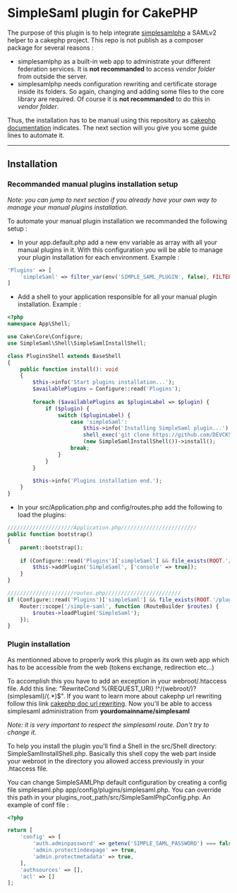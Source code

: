 # SimpleSaml plugin for CakePHP

The purpose of this plugin is to help integrate [simplesamlphp](https://simplesamlphp.org/) a SAMLv2 helper to a cakephp project. 
This repo is not publish as a composer package for several reasons : 

- simplesamlphp as a built-in web app to administrate your different federation services. It is **not recommanded** to access *vendor folder* from outside the server.
- simplesamlphp needs configuration rewriting and certificate storage inside its folders. So again, changing and adding some files to the core library are required. Of course it is **not recommanded** to do this in *vendor folder*. 

Thus, the installation has to be manual using this repository as [cakephp documentation](https://book.cakephp.org/3/en/plugins.html#manually-installing-a-plugin) indicates. The next section will you give you some guide lines to automate it.

------------------------

## Installation

### Recommanded manual plugins installation setup

*Note: you can jump to next section if you already have your own way to manage your manual plugins installation.*

To automate your manual plugin installation we recommanded the following setup :

- In your app.default.php add a new env variable as array with all your manual plugins in it. With this configuration you will be able to manage your plugin installation for each environment. Example :
```php
'Plugins' => [
    'simpleSaml' => filter_var(env('SIMPLE_SAML_PLUGIN', false), FILTER_VALIDATE_BOOLEAN)
]
``` 
- Add a shell to your application responsible for all your manual plugin installation. Example : 
```php
<?php
namespace App\Shell;

use Cake\Core\Configure;
use SimpleSaml\Shell\SimpleSamlInstallShell;

class PluginsShell extends BaseShell
{
    public function install(): void
    {
        $this->info('Start plugins installation...');
        $availablePlugins = Configure::read('Plugins');
        
        foreach ($availablePlugins as $pluginLabel => $plugin) {
            if ($plugin) {
                switch ($pluginLabel) {
                    case 'simpleSaml':
                        $this->info('Installing SimpleSaml plugin...');
                        shell_exec('git clone https://github.com/DEVCKS/cakephp-plugin-simplesaml.git plugins/SimpleSaml');
                        (new SimpleSamlInstallShell())->install();
                    break;
                }
            }
        }

        $this->info('Plugins installation end.');
    }
}
```
- In your src/Application.php and config/routes.php add the following to load the plugins:
```php
/////////////////////Application.php////////////////////////
public function bootstrap()
{
    parent::bootstrap();
    
    if (Configure::read('Plugins')['simpleSaml'] && file_exists(ROOT.'/plugins/SimpleSaml')) {
        $this->addPlugin('SimpleSaml', ['console' => true]);
    }   
}

/////////////////////routes.php////////////////////////
if (Configure::read('Plugins')['simpleSaml'] && file_exists(ROOT.'/plugins/SimpleSaml')) {
    Router::scope('/simple-saml', function (RouteBuilder $routes) {
        $routes->loadPlugin('SimpleSaml');
    });
}
```

### Plugin installation

As mentionned above to properly work this plugin as its own web app which has to be accessible from the web (tokens exchange, redirection etc...)

To accomplish this you have to add an exception in your webroot/.htaccess file. Add this line: "RewriteCond %{REQUEST_URI} !^/(webroot/)?(simplesaml)/(.*)$". If you want to learn more about cakephp url rewriting follow this link [cakephp doc url rewriting](https://book.cakephp.org/3/en/installation.html#url-rewriting). Now you'll be able to access simplesaml administration from **yourdomainname/simplesaml**

*Note: it is very important to respect the simplesaml route. Don't try to change it.*

To help you install the plugin you'll find a Shell in the src/Shell directory: SimpleSamlInstallShell.php. Basically this shell copy the web part inside your webroot in the directory you allowed access previously in your .htaccess file.

You can change SimpleSAMLPhp default configuration by creating a config file simplesaml.php app/config/plugins/simplesaml.php. You can override this path in your plugins_root_path/src/SimpleSamlPhpConfig.php. An example of conf file :

```php
<?php

return [
    'config' => [
        'auth.adminpassword' => getenv('SIMPLE_SAML_PASSWORD') === false ? 'admin' : getenv('SIMPLE_SAML_PASSWORD'),
        'admin.protectindexpage' => true,
        'admin.protectmetadata' => true,
    ],
    'authsources' => [],
    'acl' => []
];
```

